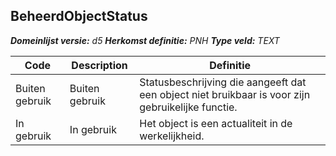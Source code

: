 ﻿## BeheerdObjectStatus

*__Domeinlijst versie:__ d5*
*__Herkomst definitie:__ PNH*
*__Type veld:__ TEXT*

|__Code__ |__Description__ |__Definitie__	|
|	---	|	---	|   ---	| 
| Buiten gebruik | Buiten gebruik | Statusbeschrijving die aangeeft dat een object niet bruikbaar is voor zijn gebruikelijke functie. |
| In gebruik | In gebruik | Het object is een actualiteit in de werkelijkheid. |
